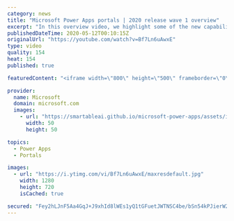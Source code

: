 ```yaml
---
category: news
title: "Microsoft Power Apps portals | 2020 release wave 1 overview"
excerpt: "In this overview video, we highlight some of the new capabilities included in the latest update to Microsoft Power Apps portals.     Here are the capabilities covered:   •    Power BI integration, so you can quickly add Power BI reports, tables, and dashboards to your portals without coding.  •    Themes"
publishedDateTime: 2020-05-12T00:10:15Z
originalUrl: "https://youtube.com/watch?v=Bf7Ln6uAwxE"
type: video
quality: 154
heat: 154
published: true

featuredContent: "<iframe width=\"800\" height=\"500\" frameborder=\"0\" src=\"https://www.youtube.com/embed/Bf7Ln6uAwxE\" allow=\"accelerometer; autoplay; encrypted-media; gyroscope; picture-in-picture\" allowfullscreen></iframe>"

provider:
  name: Microsoft
  domain: microsoft.com
  images:
    - url: "https://smartableai.github.io/microsoft-power-apps/assets/images/organizations/microsoft.com-50x50.jpg"
      width: 50
      height: 50

topics:
  - Power Apps
  - Portals

images:
  - url: "https://i.ytimg.com/vi/Bf7Ln6uAwxE/maxresdefault.jpg"
    width: 1280
    height: 720
    isCached: true

secured: "Fey2hLJnF5Aa4GqJ+J9xhId8lWEs1yQ1tGFuetJWTNSC4be/bSn54kPJierW2If4T3pKXBnBqnFDaYkucy3yxMzuf3vV3t3QqObp5oYe5R0JMZWlCCxWeY0/Iea94AOhXoendHl0imzb9kZ3RH3uXDd22krrOewuvrrVEiDsohSPh3cXQ7U7XWcQtVMREcyINJkzN2H8RYF8r26fwiiiFd+KUrCYuJ2JGP4ogDw1EKlAPOn65IaAdX55LR1hMnN71ItQbmgL0mzE6zke8UZuWhK/AvX14O6KUSpr9gCihUiBGst+jMrhRRWSuBtJP8HX2o3esNyYExfDrJWS/GehwGDiZioI3ZUdSAK6IwRJqsqqVniN2OLj58og7pWEz02MKwMKZIChjlNA9xaLjJVdw/JuD9IODGb+9Qvo/PCbFgDLgY+yRNbNDAkc6GnprFkr;zj2Th+X8YsjMZA8XeiisdQ=="
---
```


